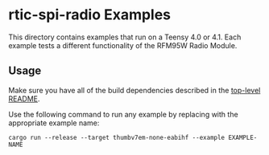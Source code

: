 # rtic-spi-radio Examples
This directory contains examples that run on a Teensy 4.0 or 4.1. Each example tests a different functionality of the RFM95W Radio Module.

## Usage
Make sure you have all of the build dependencies described in the [top-level README](https://github.com/celcius-plus-273/rtic-spi-radio).

Use the following command to run any example by replacing with the appropriate example name:

```
cargo run --release --target thumbv7em-none-eabihf --example EXAMPLE-NAME
```